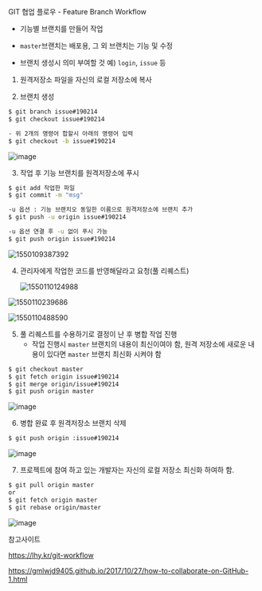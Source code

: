 GIT 협업 플로우 - Feature Branch Workflow

- 기능별 브랜치를 만들어 작업

- `master`브랜치는 배포용, 그 외 브랜치는 기능 및 수정

- 브랜치 생성시 의미 부여할 것  예) `login`, `issue` 등



1. 원격저장소 파일을 자신의 로컬 저장소에 복사

2. 브랜치 생성
```sh
$ git branch issue#190214
$ git checkout issue#190214

- 위 2개의 명령어 합할시 아래의 명령어 입력
$ git checkout -b issue#190214
```

![image](https://user-images.githubusercontent.com/43169339/52756824-01598a00-3046-11e9-8351-459f0ed90b24.png)

3. 작업 후 기능 브랜치를 원격저장소에 푸시
```sh
$ git add 작업한 파일
$ git commit -m "msg"

-u 옵션 : 기능 브랜치오 동일한 이름으로 원격저장소에 브랜치 추가
$ git push -u origin issue#190214

-u 옵션 연결 후 -u 없이 푸시 가능
$ git push origin issue#190214
```

![1550109387392](C:\Users\SONGKYUJAE\AppData\Roaming\Typora\typora-user-images\1550109387392.png)

4. 관리자에게 작업한 코드를 반영해달라고 요청(풀 리퀘스트)

   ![1550110124988](C:\Users\SONGKYUJAE\AppData\Roaming\Typora\typora-user-images\1550110124988.png)

![1550110239686](C:\Users\SONGKYUJAE\AppData\Roaming\Typora\typora-user-images\1550110239686.png)

![1550110488590](C:\Users\SONGKYUJAE\AppData\Roaming\Typora\typora-user-images\1550110488590.png)

5. 풀 리퀘스트를 수용하기로 결정이 난 후 병합 작업 진행
   - 작업 진행시 `master` 브랜치의 내용이 최신이여야 함, 원격 저장소에 새로운 내용이 있다면 `master` 브랜치 최신화 시켜야 함
```sh
$ git checkout master
$ git fetch origin issue#190214
$ git merge origin/issue#190214
$ git push origin master
```

![image](https://user-images.githubusercontent.com/43169339/52758241-e50c1c00-304a-11e9-94e8-cad061db0ac0.png)

6. 병합 완료 후 원격저장소 브랜치 삭제
```sh
$ git push origin :issue#190214
```

   ![image](https://user-images.githubusercontent.com/43169339/52758382-5ea40a00-304b-11e9-98c0-621ce1521a02.png)

7. 프로젝트에 참여 하고 있는 개발자는 자신의 로컬 저장소 최신화 하여하 함.
```sh
$ git pull origin master
or
$ git fetch origin master
$ git rebase origin/master
```
![image](https://user-images.githubusercontent.com/43169339/52758519-e5f17d80-304b-11e9-8bff-2496e6f1705a.png)






참고사이트

https://lhy.kr/git-workflow

https://gmlwjd9405.github.io/2017/10/27/how-to-collaborate-on-GitHub-1.html
